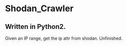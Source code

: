 # Shodan_Crawler
## Written in Python2.
Given an IP range, get the ip attr from shodan.
Unfinished.
